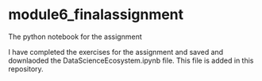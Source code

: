 # module6_finalassignment
The python notebook for the assignment

I have completed the exercises for the assignment and saved and downlaoded the DataScienceEcosystem.ipynb file. This file is added in this repository.
